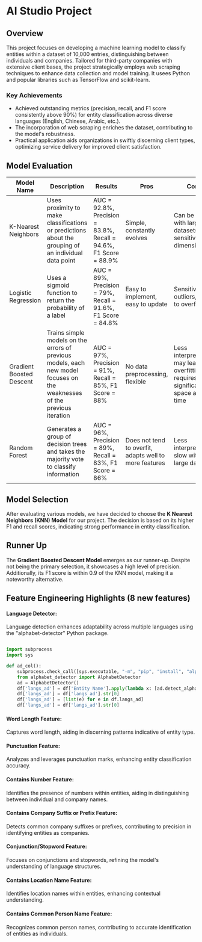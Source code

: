 # AI Studio Project

## Overview

This project focuses on developing a machine learning model to classify entities within a dataset of 10,000 entries, distinguishing between individuals and companies. Tailored for third-party companies with extensive client bases, the project strategically employs web scraping techniques to enhance data collection and model training. It usees Python and popular libraries such as TensorFlow and scikit-learn.

### Key Achievements

- Achieved outstanding metrics (precision, recall, and F1 score consistently above 90%) for entity classification across diverse languages (English, Chinese, Arabic, etc.).
- The incorporation of web scraping enriches the dataset, contributing to the model's robustness.
- Practical application aids organizations in swiftly discerning client types, optimizing service delivery for improved client satisfaction.


## Model Evaluation

| Model Name            | Description                                                                                                       | Results                                                   | Pros                                              | Cons                                       |
|-----------------------|-------------------------------------------------------------------------------------------------------------------|-----------------------------------------------------------|---------------------------------------------------|--------------------------------------------|
| K-Nearest Neighbors   | Uses proximity to make classifications or predictions about the grouping of an individual data point              | AUC = 92.8%, Precision = 83.8%, Recall = 94.6%, F1 Score = 88.9% | Simple, constantly evolves                    | Can be slow with large datasets, sensitive to dimensionality |
| Logistic Regression    | Uses a sigmoid function to return the probability of a label                                                      | AUC = 89%, Precision = 79%, Recall = 91.6%, F1 Score = 84.8%   | Easy to implement, easy to update                | Sensitive to outliers, prone to overfitting  |
| Gradient Boosted Descent | Trains simple models on the errors of previous models, each new model focuses on the weaknesses of the previous iteration | AUC = 97%, Precision = 91%, Recall = 85%, F1 Score = 88% | No data preprocessing, flexible               | Less interpretable, may lead to overfitting, requires significant space and time |
| Random Forest          | Generates a group of decision trees and takes the majority vote to classify information                           | AUC = 96%, Precision = 89%, Recall = 83%, F1 Score = 86%  | Does not tend to overfit, adapts well to more features | Less interpretable, slow with large datasets |


## Model Selection

After evaluating various models, we have decided to choose the **K Nearest Neighbors (KNN) Model** for our project. The decision is based on its higher F1 and recall scores, indicating strong performance in entity classification.

## Runner Up

The **Gradient Boosted Descent Model** emerges as our runner-up. Despite not being the primary selection, it showcases a high level of precision. Additionally, its F1 score is within 0.9 of the KNN model, making it a noteworthy alternative.

## Feature Engineering Highlights (8 new features) 

#### Language Detector:

Language detection enhances adaptability across multiple languages using the "alphabet-detector" Python package.

```python

import subprocess
import sys

def ad_col():
    subprocess.check_call([sys.executable, "-m", "pip", "install", "alphabet-detector"])
    from alphabet_detector import AlphabetDetector
    ad = AlphabetDetector()
    df['langs_ad'] = df['Entity Name'].apply(lambda x: [ad.detect_alphabet(x)])
    df['langs_ad'] = df['langs_ad'].str[0]
    df['langs_ad'] = [list(e) for e in df.langs_ad]
    df['langs_ad'] = df['langs_ad'].str[0]

```

#### Word Length Feature:

Captures word length, aiding in discerning patterns indicative of entity type.

#### Punctuation Feature:

Analyzes and leverages punctuation marks, enhancing entity classification accuracy.

#### Contains Number Feature:

Identifies the presence of numbers within entities, aiding in distinguishing between individual and company names.

#### Contains Company Suffix or Prefix Feature:

Detects common company suffixes or prefixes, contributing to precision in identifying entities as companies.

#### Conjunction/Stopword Feature:

Focuses on conjunctions and stopwords, refining the model's understanding of language structures.

#### Contains Location Name Feature:

Identifies location names within entities, enhancing contextual understanding.

#### Contains Common Person Name Feature:

Recognizes common person names, contributing to accurate identification of entities as individuals.
